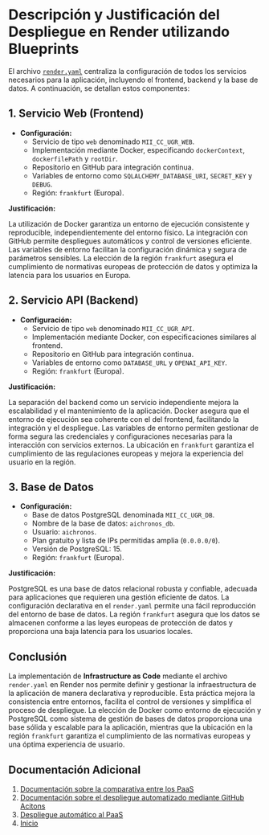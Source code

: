 # Descripción y Justificación del Despliegue en Render utilizando Blueprints

El archivo [`render.yaml`](../../render.yaml) centraliza la configuración de todos los servicios necesarios para la aplicación, incluyendo el frontend, backend y la base de datos. A continuación, se detallan estos componentes:

## 1. Servicio Web (Frontend)

- **Configuración:**
  - Servicio de tipo `web` denominado `MII_CC_UGR_WEB`.
  - Implementación mediante Docker, especificando `dockerContext`, `dockerfilePath` y `rootDir`.
  - Repositorio en GitHub para integración continua.
  - Variables de entorno como `SQLALCHEMY_DATABASE_URI`, `SECRET_KEY` y `DEBUG`.
  - Región: `frankfurt` (Europa).

**Justificación:**

La utilización de Docker garantiza un entorno de ejecución consistente y reproducible, independientemente del entorno físico. La integración con GitHub permite despliegues automáticos y control de versiones eficiente. Las variables de entorno facilitan la configuración dinámica y segura de parámetros sensibles. La elección de la región `frankfurt` asegura el cumplimiento de normativas europeas de protección de datos y optimiza la latencia para los usuarios en Europa.

## 2. Servicio API (Backend)

- **Configuración:**
  - Servicio de tipo `web` denominado `MII_CC_UGR_API`.
  - Implementación mediante Docker, con especificaciones similares al frontend.
  - Repositorio en GitHub para integración continua.
  - Variables de entorno como `DATABASE_URL` y `OPENAI_API_KEY`.
  - Región: `frankfurt` (Europa).

**Justificación:**

La separación del backend como un servicio independiente mejora la escalabilidad y el mantenimiento de la aplicación. Docker asegura que el entorno de ejecución sea coherente con el del frontend, facilitando la integración y el despliegue. Las variables de entorno permiten gestionar de forma segura las credenciales y configuraciones necesarias para la interacción con servicios externos. La ubicación en `frankfurt` garantiza el cumplimiento de las regulaciones europeas y mejora la experiencia del usuario en la región.

## 3. Base de Datos

- **Configuración:**
  - Base de datos PostgreSQL denominada `MII_CC_UGR_DB`.
  - Nombre de la base de datos: `aichronos_db`.
  - Usuario: `aichronos`.
  - Plan gratuito y lista de IPs permitidas amplia (`0.0.0.0/0`).
  - Versión de PostgreSQL: 15.
  - Región: `frankfurt` (Europa).

**Justificación:**

PostgreSQL es una base de datos relacional robusta y confiable, adecuada para aplicaciones que requieren una gestión eficiente de datos. La configuración declarativa en el `render.yaml` permite una fácil reproducción del entorno de base de datos. La región `frankfurt` asegura que los datos se almacenen conforme a las leyes europeas de protección de datos y proporciona una baja latencia para los usuarios locales.

## Conclusión

La implementación de **Infrastructure as Code** mediante el archivo `render.yaml` en Render nos permite definir y gestionar la infraestructura de la aplicación de manera declarativa y reproducible. Esta práctica mejora la consistencia entre entornos, facilita el control de versiones y simplifica el proceso de despliegue. La elección de Docker como entorno de ejecución y PostgreSQL como sistema de gestión de bases de datos proporciona una base sólida y escalable para la aplicación, mientras que la ubicación en la región `frankfurt` garantiza el cumplimiento de las normativas europeas y una óptima experiencia de usuario.

## Documentación Adicional

1. [Documentación sobre la comparativa entre los PaaS](./paas_selection.md)
2. [Documentación sobre el despliegue automatizado mediante GitHub Acitons](./deploy_githubActions.md)
3. [Despliegue automático al PaaS](../hito5.md)
4. [Inicio](../../README.md)
